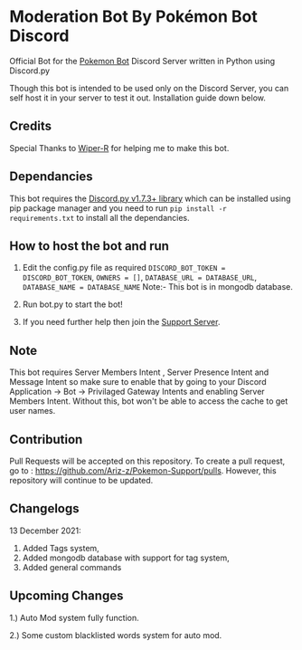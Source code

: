 # Moderation Bot By Pokémon Bot Discord

Official Bot for the [Pokemon Bot](https://pokemonbot.com) Discord Server written in Python using Discord.py

Though this bot is intended to be used only on the Discord Server, you can self host it in your server to test it out. Installation guide down below.

## Credits

Special Thanks to [Wiper-R](https://github.com/Wiper-R) for helping me to make this bot.

## Dependancies

This bot requires the [Discord.py v1.7.3+ library](https://discordpy.readthedocs.io/) which can be installed using pip package manager and you need to run `pip install -r requirements.txt` to install all the dependancies.

## How to host the bot and run

1. Edit the config.py file as required `DISCORD_BOT_TOKEN = DISCORD_BOT_TOKEN`, `OWNERS = []`, `DATABASE_URL = DATABASE_URL`, `DATABASE_NAME = DATABASE_NAME` Note:- This bot is in mongodb database.

2. Run bot.py to start the bot!

3. If you need further help then join the [Support Server](https://server.pokemonbot.com).

## Note

This bot requires Server Members Intent , Server Presence Intent and Message Intent so make sure to enable that by going to your Discord Application -> Bot -> Privilaged Gateway Intents and enabling Server Members Intent. Without this, bot won't be able to access the cache to get user names.

## Contribution

Pull Requests will be accepted on this repository. To create a pull request, go to : https://github.com/Ariz-z/Pokemon-Support/pulls. However, this repository will continue to be updated.

## Changelogs

13 December 2021:
  1. Added Tags system,
  2. Added mongodb database with support for tag system,
  3. Added general commands

## Upcoming Changes

1.) Auto Mod system fully function.

2.) Some custom blacklisted words system for auto mod.

